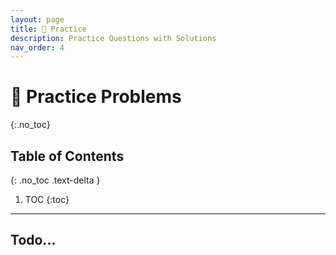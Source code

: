 ```yaml
---
layout: page
title: 💪 Practice
description: Practice Questions with Solutions
nav_order: 4
---
```


# 💪 Practice Problems
{:.no_toc}

## Table of Contents
{: .no_toc .text-delta }

1. TOC
{:toc}

---

## Todo...